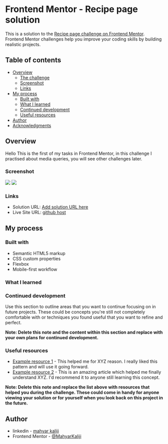 # Frontend Mentor - Recipe page solution

This is a solution to the [Recipe page challenge on Frontend Mentor](https://www.frontendmentor.io/challenges/recipe-page-KiTsR8QQKm). Frontend Mentor challenges help you improve your coding skills by building realistic projects. 

## Table of contents

- [Overview](#overview)
  - [The challenge](#the-challenge)
  - [Screenshot](#screenshot)
  - [Links](#links)
- [My process](#my-process)
  - [Built with](#built-with)
  - [What I learned](#what-i-learned)
  - [Continued development](#continued-development)
  - [Useful resources](#useful-resources)
- [Author](#author)
- [Acknowledgments](#acknowledgments)

## Overview
Hello
This is the first of my tasks in Frontend Mentor, in this challenge I practised about media queries, you will see other challenges later.


### Screenshot

![](./recipe-challenge-screenshot-375px.png)
![](./recipe-challenge-screenshot-1440px.png)


### Links

- Solution URL: [Add solution URL here](https://your-solution-url.com)
- Live Site URL: [github host](https://mahyarkaliji.github.io/recipe-page-main/)

## My process

### Built with

- Semantic HTML5 markup
- CSS custom properties
- Flexbox
- Mobile-first workflow


### What I learned

### Continued development

Use this section to outline areas that you want to continue focusing on in future projects. These could be concepts you're still not completely comfortable with or techniques you found useful that you want to refine and perfect.

**Note: Delete this note and the content within this section and replace with your own plans for continued development.**

### Useful resources

- [Example resource 1](https://www.example.com) - This helped me for XYZ reason. I really liked this pattern and will use it going forward.
- [Example resource 2](https://www.example.com) - This is an amazing article which helped me finally understand XYZ. I'd recommend it to anyone still learning this concept.

**Note: Delete this note and replace the list above with resources that helped you during the challenge. These could come in handy for anyone viewing your solution or for yourself when you look back on this project in the future.**

## Author

- linkedin - [mahyar kaliji](https://www.linkedin.com/in/mahyarkaliji)
- Frontend Mentor - [@MahyarKaliji](https://www.frontendmentor.io/profile/MahyarKaliji)


